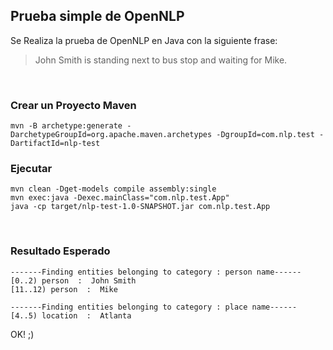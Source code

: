 ## Prueba simple de OpenNLP
Se Realiza la prueba de OpenNLP en Java con la siguiente frase:
> John Smith is standing next to bus stop and waiting for Mike.

<br>

### Crear un Proyecto Maven
```
mvn -B archetype:generate -DarchetypeGroupId=org.apache.maven.archetypes -DgroupId=com.nlp.test -DartifactId=nlp-test
```

### Ejecutar
```
mvn clean -Dget-models compile assembly:single
mvn exec:java -Dexec.mainClass="com.nlp.test.App"
java -cp target/nlp-test-1.0-SNAPSHOT.jar com.nlp.test.App
```

<br>

### Resultado Esperado
```
-------Finding entities belonging to category : person name------
[0..2) person  :  John Smith 
[11..12) person  :  Mike 

-------Finding entities belonging to category : place name------
[4..5) location  :  Atlanta 
```

OK! ;)